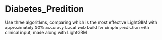 # Diabetes_Predition
Use three algorithms, comparing which is the most effective
LightGBM with approximately 90% accuracy
Local web build for simple prediction with clinical input, made along with LightGBM
